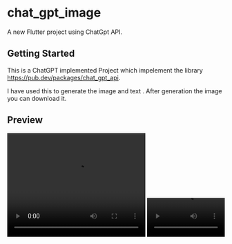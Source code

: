 # chat_gpt_image

A new Flutter project using ChatGpt API.

## Getting Started

This is a ChatGPT implemented Project which impelement the library https://pub.dev/packages/chat_gpt_api.

I have used this to generate the image and text .
After generation the image you can download it.

## Preview

<video width="320px" height="240px" autoplay>
  <source src="recording.mp4" type="video/mp4">
</video>
<video src="[recording.mp4](https://github.com/rahulkushwaha482/chat-gpt-image/blob/main/recording.mp4)" width=180/>
[recording.mp4](https://github.com/rahulkushwaha482/chat-gpt-image/blob/main/recording.mp4)


https://user-images.githubusercontent.com/33664603/213389923-714868ca-cff2-416e-8f2c-adcb454d91bc.mp4

